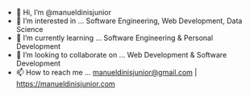- 👋 Hi, I’m @manueldinisjunior
- 👀 I’m interested in ... Software Engineering, Web Development, Data Science
- 🌱 I’m currently learning ... Software Engineering & Personal Development
- 💞️ I’m looking to collaborate on ... Web Development & Software Development
- 📫 How to reach me ... manueldinisjunior@gmail.com | https://manueldinisjunior.com

<!---
manueldinisjunior/manueldinisjunior is a ✨ special ✨ repository because its `README.md` (this file) appears on your GitHub profile.
You can click the Preview link to take a look at your changes.
--->
